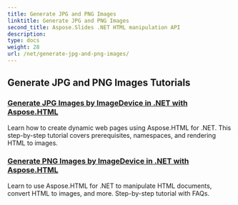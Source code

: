 ```yaml
---
title: Generate JPG and PNG Images
linktitle: Generate JPG and PNG Images
second_title: Aspose.Slides .NET HTML manipulation API
description: 
type: docs
weight: 28
url: /net/generate-jpg-and-png-images/
---
```


## Generate JPG and PNG Images Tutorials
### [Generate JPG Images by ImageDevice in .NET with Aspose.HTML](./generate-jpg-images-by-imagedevice-dotnet-aspose-html/)
Learn how to create dynamic web pages using Aspose.HTML for .NET. This step-by-step tutorial covers prerequisites, namespaces, and rendering HTML to images.
### [Generate PNG Images by ImageDevice in .NET with Aspose.HTML](./generate-png-images-by-imagedevice-dotnet-aspose-html/)
Learn to use Aspose.HTML for .NET to manipulate HTML documents, convert HTML to images, and more. Step-by-step tutorial with FAQs.